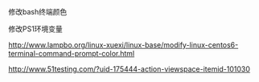 修改bash终端颜色

修改PS1环境变量

<http://www.lampbo.org/linux-xuexi/linux-base/modify-linux-centos6-terminal-command-prompt-color.html>

<http://www.51testing.com/?uid-175444-action-viewspace-itemid-101030>
